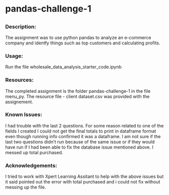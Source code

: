 # pandas-challenge-1
##
### Description:
The assignment was to use python pandas to analyze an e-commerce company and 
identfy things such as top customers and calculating profits.

### Usage:
Run the file wholesale_data_analysis_starter_code.ipynb

### Resources:
The completed assignment is the folder pandas-challenge-1 in the file menu_py. The resource file - client dataset.csv was  provided with the assignement. 

### Known Issues:
I had trouble with the last 2 questions.  For some reason related to one of the 
fields I created I could not get the final totals to print in dataframe format 
even though running info confirmed it was a dataframe.  I am not sure if the last
two questions didn't run because of the same issue or if they would have run if
I had been able to fix the database issue mentioned above.  I messed up total purchased.  

### Acknowledgements:
I tried to work with Xpert Learning Assitant to help with the above issues 
but it said pointed out the error with total purchased and i could not fix without messing up the file.
